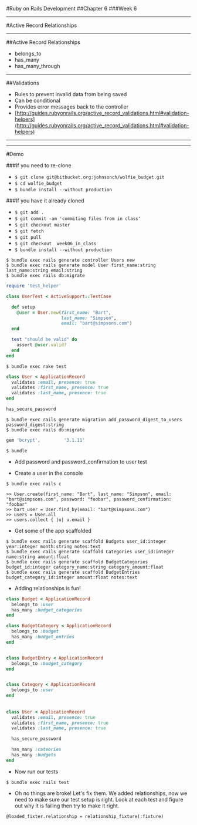 #Ruby on Rails Development
##Chapter 6
###Week 6

---
#Active Record Relationships

---
##Active Record Relationships
* belongs_to
* has_many
* has_many_through

---
##Validations
* Rules to prevent invalid data from being saved
* Can be conditional
* Provides error messages back to the controller
* [http://guides.rubyonrails.org/active_record_validations.html#validation-helpers](http://guides.rubyonrails.org/active_record_validations.html#validation-helpers)

---

---
#Demo

###If you need to re-clone
* ```$ git clone git@bitbucket.org:johnsonch/wolfie_budget.git```
* ```$ cd wolfie_budget```
* ```$ bundle install --without production```

###If you have it already cloned
* ```$ git add . ```
* ```$ git commit -am 'commiting files from in class'```
* ```$ git checkout master```
* ```$ git fetch```
* ```$ git pull ```
* ```$ git checkout  week06_in_class```
* ```$ bundle install --without production```

```
$ bundle exec rails generate controller Users new
$ bundle exec rails generate model User first_name:string last_name:string email:string
$ bundle exec rails db:migrate
```

```ruby
require 'test_helper'

class UserTest < ActiveSupport::TestCase

  def setup
    @user = User.new(first_name: "Bart",
                     last_name: "Simpson",
                     email: "bart@simpsons.com")
  end

  test "should be valid" do
    assert @user.valid?
  end
end
```

```
$ bundle exec rake test
```

```ruby
class User < ApplicationRecord
  validates :email, presence: true
  validates :first_name, presence: true
  validates :last_name, presence: true
end
```

```ruby
has_secure_password
```

```
$ bundle exec rails generate migration add_password_digest_to_users password_digest:string
$ bundle exec rails db:migrate
```

```ruby
gem 'bcrypt',         '3.1.11'
```

```
$ bundle
```

* Add password and password_confirmation to user test

* Create a user in the console

```
$ bundle exec rails c

>> User.create(first_name: "Bart", last_name: "Simpson", email: "bart@simpsons.com", password: "foobar", password_confirmation: "foobar"
>> bart_user = User.find_by(email: "bart@simpsons.com")
>> users = User.all
>> users.collect { |u| u.email }
```

* Get some of the app scaffolded

```
$ bundle exec rails generate scaffold Budgets user_id:integer year:integer month:string notes:text
$ bundle exec rails generate scaffold Categories user_id:integer name:string amount:float
$ bundle exec rails generate scaffold BudgetCategories budget_id:integer category_name:string category_amount:float
$ bundle exec rails generate scaffold BudgetEntries budget_category_id:integer amount:float notes:text
```

* Adding relationships is fun!

```ruby
class Budget < ApplicationRecord
  belongs_to :user
  has_many :budget_categories
end

class BudgetCategory < ApplicationRecord
  belongs_to :budget
  has_many :budget_entries
end


class BudgetEntry < ApplicationRecord
  belongs_to :budget_category
end


class Category < ApplicationRecord
  belongs_to :user
end
   
   
class User < ApplicationRecord
  validates :email, presence: true
  validates :first_name, presence: true
  validates :last_name, presence: true

  has_secure_password

  has_many :cateories
  has_many :budgets
end
```

* Now run our tests

```
$ bundle exec rails test
```

* Oh no things are broke!  Let's fix them.  We added relationships, now we need to make sure our test setup is right.  Look at each test and figure out why it is failing then try to make it right.

```
@loaded_fixter.relationship = relationship_fixture(:fixture)
```